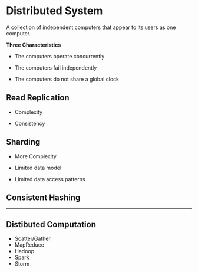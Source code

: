 # Distributed System

A collection of independent computers that appear to its users as one computer.

**Three Characteristics**

- The computers operate concurrently

- The computers fail independently

- The computers do not share a global clock

## Read Replication

- Complexity

- Consistency

## Sharding

- More Complexity

- Limited data model

- Limited data access patterns

## Consistent Hashing

---

## Distibuted Computation

- Scatter/Gather
- MapReduce
- Hadoop
- Spark
- Storm



